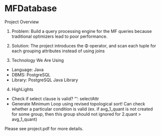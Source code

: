 MFDatabase
==========
Project Overview

1. Problem: Build a query processing engine for the MF queries because traditional optimizers lead to poor performance.

2. Solution: The project introduces the Φ operator, and scan each tuple for each grouping attributes instead of using joins

3. Technology We Are Using

- Language: Java
- DBMS: PostgreSQL
- Library: PostgreSQL Java Library

4. HighLights

- Check if select clause is valid? “‘: selectAttr
- Generate Minimum Loop using revised topological sort! Can check whether a particular condition is valid
(ex. if avg_1_quant is not created for some group, then this group should not ignored for 2.quant > avg_1_quant)

Please see project.pdf for more details.
